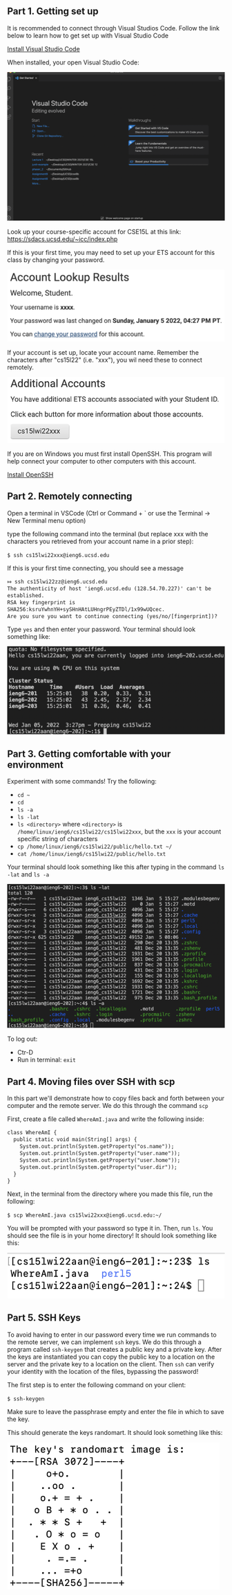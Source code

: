 ## Part 1. Getting set up

It is recommended to connect through Visual Studios Code. Follow the
link below to learn how to get set up with Visual Studio Code

[Install Visual Studio Code](https://code.visualstudio.com/)

When installed, your open Visual Studio Code:

![Image](assets/visualStudiosGettingStarted.png)


Look up your course-specific account for CSE15L at this link: https://sdacs.ucsd.edu/~icc/index.php

If this is your first time, you may need to set up your ETS account for this class by
changing your password.

![Image](assets/changePassword.png)

If your account is set up, locate your account name. Remember the characters after "cs15l22"
(i.e. "xxx"), you wil need these to connect remotely.

![Image](assets/additionalAccounts.png)


If you are on Windows you must first install OpenSSH.
This program will help connect your computer
to other computers with this account.

[Install OpenSSH](https://docs.microsoft.com/en-us/windows-server/administration/openssh/openssh_install_firstuse)



## Part 2. Remotely connecting


Open a terminal in VSCode (Ctrl or Command + ` or use the Terminal → New Terminal menu option)

type the following command into the terminal (but replace xxx with the characters you
retrieved from your account name in a prior step):

`$ ssh cs15lwi22xxx@ieng6.ucsd.edu`

If this is your first time connecting, you should see a message

```
⤇ ssh cs15lwi22zz@ieng6.ucsd.edu
The authenticity of host 'ieng6.ucsd.edu (128.54.70.227)' can't be established.
RSA key fingerprint is SHA256:ksruYwhnYH+sySHnHAtLUHngrPEyZTDl/1x99wUQcec.
Are you sure you want to continue connecting (yes/no/[fingerprint])? 
```

Type `yes` and then enter your password. Your terminal should look something like:

![Image](assets/connected.png)

## Part 3. Getting comfortable with your environment

Experiment with some commands! Try the following:

* `cd ~`
* `cd`
* `ls -a`
* `ls -lat`
* `ls <directory>` where `<directory>` is `/home/linux/ieng6/cs15lwi22/cs15lwi22xxx`,
  but the `xxx` is your account specific string of characters
* `cp /home/linux/ieng6/cs15lwi22/public/hello.txt ~/`
* `cat /home/linux/ieng6/cs15lwi22/public/hello.txt`

Your terminal should look something like this after typing in the command `ls -lat` and `ls -a`

![Image](assets/terminalAfterCommands.png)

To log out:
* Ctr-D
* Run in terminal: `exit`

## Part 4. Moving files over SSH with scp

In this part we'll demonstrate how to copy files back and forth between your computer and the
remote server. We do this through the command `scp`

First, create a file called `WhereAmI.java` and write the following inside:

```
class WhereAmI {
  public static void main(String[] args) {
    System.out.println(System.getProperty("os.name"));
    System.out.println(System.getProperty("user.name"));
    System.out.println(System.getProperty("user.home"));
    System.out.println(System.getProperty("user.dir"));
  }
}
```

Next, in the terminal from the directory where you made this file, run the following:

`$ scp WhereAmI.java cs15lwi22xxx@ieng6.ucsd.edu:~/`

You will be prompted with your password so type it in. Then, run `ls`. You should see the file
is in your home directory! It should look something like this: 

![image](/assets/scp.png)

## Part 5. SSH Keys


To avoid having to enter in our password every time we run commands to the remote server, we can implement `ssh` keys. 
We do this through a program called `ssh-keygen` that creates a public key and a private key. After the keys are instantiated
you can copy the public key to a location on the server and the private key to a location on the client. Then `ssh` can verify
your identity with the location of the files, bypassing the password! 

The first step is to enter the following command on your client:

`$ ssh-keygen`

Make sure to leave the passphrase empty and enter the file in which to save the key.

This should generate the keys randomart. It should look something like this: 

![Image](/assets/ssh-randomart.png)
